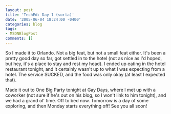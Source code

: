 ```yaml
---
layout: post
title: 'TechEd: Day 1 (sorta)'
date: '2005-06-04 18:24:00 -0400'
categories: blog
tags:
- MSDNBlogPost
comments: []
---
```


So I made it to Orlando.  Not a big feat, but not a small feat either.  It's been a pretty good day so far, got settled in to the hotel (not as nice as I'd hoped, but hey, it's a place to stay and rest my head).  I ended up eating in the hotel restaurant tonight, and it certainly wasn't up to what I was expecting from a hotel.  The service SUCKED, and the food was only okay (at least I expected that).

Made it out to One Big Party tonight at Gay Days, where I met up with a coworker (not sure if he's out on his blog, so I won't link to him tonight), and we had a grand ol' time.  Off to bed now.  Tomorrow is a day of some exploring, and then Monday starts everything off!  See you all soon!